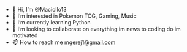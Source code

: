 - 👋 Hi, I’m @Maciollo13
- 👀 I’m interested in Pokemon TCG, Gaming, Music
- 🌱 I’m currently learning Python
- 💞️ I’m looking to collaborate on everything im news to coding do im motivated
- 📫 How to reach me mgerej1@gmail.com

<!---
Maciollo13/Maciollo13 is a ✨ special ✨ repository because its `README.md` (this file) appears on your GitHub profile.
You can click the Preview link to take a look at your changes.
--->


